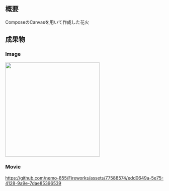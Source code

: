 ## 概要
ComposeのCanvasを用いて作成した花火

## 成果物

### Image
<img width="300" src="https://github.com/nemo-855/Fireworks/assets/77588574/4f3543e6-0927-4ce0-aea4-2022149413fe">

### Movie
https://github.com/nemo-855/Fireworks/assets/77588574/edd0649a-5e75-4128-9a9e-7dae85396539
